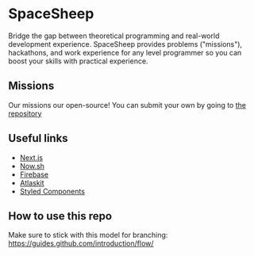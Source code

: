 # SpaceSheep
Bridge the gap between theoretical programming and real-world development experience. SpaceSheep provides problems ("missions"), hackathons, and work experience for any level programmer so you can boost your skills with practical experience.

## Missions
Our missions our open-source! You can submit your own by going to [the repository](https://github.com/sheepsixteen/missions)

## Useful links
 - [Next.js](https://nextjs.org/)
 - [Now.sh](https://zeit.co/home)
 - [Firebase](https://firebase.google.com/)
 - [Atlaskit](https://atlaskit.atlassian.com/)
 - [Styled Components](https://styled-components.com/)

## How to use this repo
Make sure to stick with this model for branching: <https://guides.github.com/introduction/flow/>
